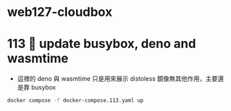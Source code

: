 # web127-cloudbox

# 113 🐫 update busybox, deno and wasmtime

- 這裡的 deno 與 wasmtime 只是用來展示 distoless 鏡像無其他作用，主要還是靠 busybox

```sh
docker compose -f docker-compose.113.yaml up
```
